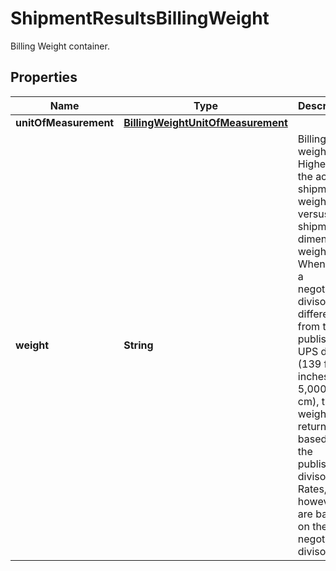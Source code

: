 

# ShipmentResultsBillingWeight

Billing Weight container.

## Properties

| Name | Type | Description | Notes |
|------------ | ------------- | ------------- | -------------|
|**unitOfMeasurement** | [**BillingWeightUnitOfMeasurement**](BillingWeightUnitOfMeasurement.md) |  |  |
|**weight** | **String** | Billing weight. Higher of the actual shipment weight versus the shipment dimensional weight.  When using a negotiated divisor different from the published UPS divisor (139 for inches and 5,000 for cm), the weight returned is based on the published divisor. Rates, however, are based on the negotiated divisor. |  |



